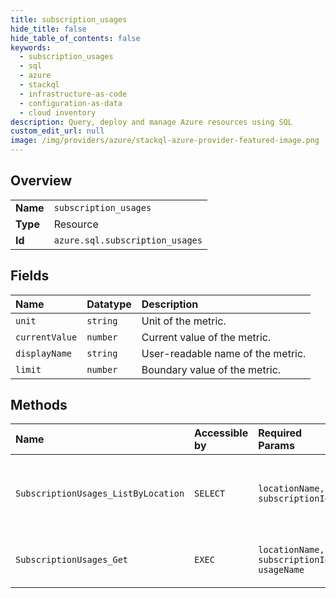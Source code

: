 ```yaml
---
title: subscription_usages
hide_title: false
hide_table_of_contents: false
keywords:
  - subscription_usages
  - sql
  - azure    
  - stackql
  - infrastructure-as-code
  - configuration-as-data
  - cloud inventory
description: Query, deploy and manage Azure resources using SQL
custom_edit_url: null
image: /img/providers/azure/stackql-azure-provider-featured-image.png
---
```

  
    

## Overview
<table><tbody>
<tr><td><b>Name</b></td><td><code>subscription_usages</code></td></tr>
<tr><td><b>Type</b></td><td>Resource</td></tr>
<tr><td><b>Id</b></td><td><code>azure.sql.subscription_usages</code></td></tr>
</tbody></table>

## Fields
| Name | Datatype | Description |
|:-----|:---------|:------------|
| `unit` | `string` | Unit of the metric. |
| `currentValue` | `number` | Current value of the metric. |
| `displayName` | `string` | User-readable name of the metric. |
| `limit` | `number` | Boundary value of the metric. |
## Methods
| Name | Accessible by | Required Params | Description |
|:-----|:--------------|:----------------|:------------|
| `SubscriptionUsages_ListByLocation` | `SELECT` | `locationName, subscriptionId` | Gets all subscription usage metrics in a given location. |
| `SubscriptionUsages_Get` | `EXEC` | `locationName, subscriptionId, usageName` | Gets a subscription usage metric. |

